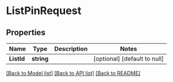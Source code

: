 # ListPinRequest

## Properties
Name | Type | Description | Notes
------------ | ------------- | ------------- | -------------
**ListId** | **string** |  | [optional] [default to null]

[[Back to Model list]](../README.md#documentation-for-models) [[Back to API list]](../README.md#documentation-for-api-endpoints) [[Back to README]](../README.md)

